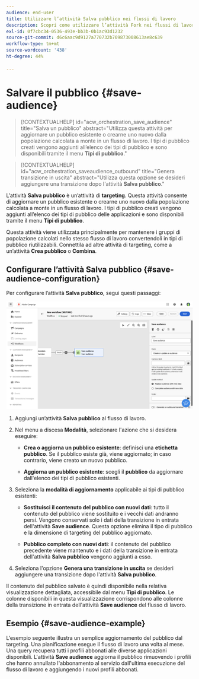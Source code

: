 ```yaml
---
audience: end-user
title: Utilizzare l’attività Salva pubblico nei flussi di lavoro
description: Scopri come utilizzare l’attività Fork nei flussi di lavoro
exl-id: 0f7cbc34-0536-493e-bb3b-0b1ac93d1232
source-git-commit: d6c6aac9d9127a770732b709873008613ae8c639
workflow-type: tm+mt
source-wordcount: '438'
ht-degree: 44%

---
```


# Salvare il pubblico {#save-audience}

>[!CONTEXTUALHELP]
>id="acw_orchestration_save_audience"
>title="Salva un pubblico"
>abstract="Utilizza questa attività per aggiornare un pubblico esistente o crearne uno nuovo dalla popolazione calcolata a monte in un flusso di lavoro. I tipi di pubblico creati vengono aggiunti all’elenco dei tipi di pubblico e sono disponibili tramite il menu **Tipi di pubblico**."

>[!CONTEXTUALHELP]
>id="acw_orchestration_saveaudience_outbound"
>title="Genera transizione in uscita"
>abstract="Utilizza questa opzione se desideri aggiungere una transizione dopo l&#39;attività **Salva pubblico**."

L’attività **Salva pubblico** è un’attività di **targeting**. Questa attività consente di aggiornare un pubblico esistente o crearne uno nuovo dalla popolazione calcolata a monte in un flusso di lavoro. I tipi di pubblico creati vengono aggiunti all’elenco dei tipi di pubblico delle applicazioni e sono disponibili tramite il menu **Tipi di pubblico**.

Questa attività viene utilizzata principalmente per mantenere i gruppi di popolazione calcolati nello stesso flusso di lavoro convertendoli in tipi di pubblico riutilizzabili. Connettila ad altre attività di targeting, come a un’attività **Crea pubblico** o **Combina**.

## Configurare l’attività Salva pubblico {#save-audience-configuration}

Per configurare l’attività **Salva pubblico**, segui questi passaggi:

![Descrizione: configurazione del flusso di lavoro per l&#39;attività Save audience](../assets/workflow-save-audience.png)

1. Aggiungi un’attività **Salva pubblico** al flusso di lavoro.

1. Nel menu a discesa **Modalità**, selezionare l&#39;azione che si desidera eseguire:

   * **Crea o aggiorna un pubblico esistente**: definisci una **etichetta pubblico**. Se il pubblico esiste già, viene aggiornato; in caso contrario, viene creato un nuovo pubblico.

   * **Aggiorna un pubblico esistente**: scegli il **pubblico** da aggiornare dall&#39;elenco dei tipi di pubblico esistenti.

1. Seleziona la **modalità di aggiornamento** applicabile ai tipi di pubblico esistenti:

   * **Sostituisci il contenuto del pubblico con nuovi dati**: tutto il contenuto del pubblico viene sostituito e i vecchi dati andranno persi. Vengono conservati solo i dati della transizione in entrata dell&#39;attività **Save audience**. Questa opzione elimina il tipo di pubblico e la dimensione di targeting del pubblico aggiornato.

   * **Pubblico completo con nuovi dati**: il contenuto del pubblico precedente viene mantenuto e i dati della transizione in entrata dell&#39;attività **Salva pubblico** vengono aggiunti a esso.

1. Seleziona l&#39;opzione **Genera una transizione in uscita** se desideri aggiungere una transizione dopo l&#39;attività **Salva pubblico**.

Il contenuto del pubblico salvato è quindi disponibile nella relativa visualizzazione dettagliata, accessibile dal menu **Tipi di pubblico**. Le colonne disponibili in questa visualizzazione corrispondono alle colonne della transizione in entrata dell&#39;attività **Save audience** del flusso di lavoro.

## Esempio {#save-audience-example}

L’esempio seguente illustra un semplice aggiornamento del pubblico dal targeting. Una pianificazione esegue il flusso di lavoro una volta al mese. Una query recupera tutti i profili abbonati alle diverse applicazioni disponibili. L&#39;attività **Save audience** aggiorna il pubblico rimuovendo i profili che hanno annullato l&#39;abbonamento al servizio dall&#39;ultima esecuzione del flusso di lavoro e aggiungendo i nuovi profili abbonati.